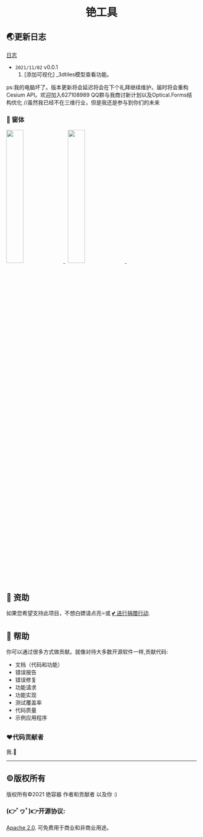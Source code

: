 <h1>
    <center>铯工具</center>
</h1>



## 🌏更新日志

[日志](CHANGELOG.md)

* `2021/11/02` v0.0.1
  1. [添加可视化] _3dtiles模型查看功能。

ps:我的电脑坏了。版本更新将会延迟将会在下个礼拜继续维护。届时将会重构Cesium API。欢迎加入627108989 QQ群与我商讨新计划以及Optical.Forms结构优化
//虽然我已经不在三维行业，但是我还是参与到你们的未来

### :clap: 窗体
 <p>
    <a href="http://pics.orduster.top/2022/03/02/7ba6d7d087acc.png">
	  <img src="http://pics.orduster.top/2022/03/02/7ba6d7d087acc.png" width="30%"/>
	</a>&nbsp;
    <a href="http://pics.orduster.top/2022/03/08/55b83a35f34ba.png">
      <img src="http://pics.orduster.top/2022/03/08/55b83a35f34ba.png" width="30%"/>
    </a>&nbsp;
    <br/>
    <br/>
 </p>




## 👏 资助

如果您希望支持此项目，不想白嫖请点亮⭐或 [💕 进行捐赠行动](https://afdian.net/@taoistcore).

## 👏 帮助

你可以通过很多方式做贡献。就像对待大多数开源软件一样,贡献代码:

* 文档（代码和功能）
* 错误报告
* 错误修复
* 功能请求
* 功能实现
* 测试覆盖率
* 代码质量
* 示例应用程序


## 

### ❤️代码贡献者

我.🤡

------



## ©版权所有

版权所有©2021 铯容器 作者和贡献者 以及你 :)

### (👉ﾟヮﾟ)👉开源协议: 
[Apache 2.0](http://www.apache.org/licenses/LICENSE-2.0.html). 可免费用于商业和非商业用途。

